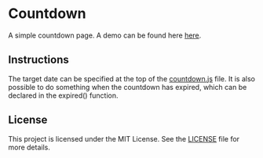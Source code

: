 # Countdown

A simple countdown page. A demo can be found here [here](https://projects.timschneider.xyz/countdown).

## Instructions

The target date can be specified at the top of the [countdown.js](https://github.com/RanzigeButter/Countdown/blob/master/src/js/scripts/countdown.js) file. It is also possible to do something when the countdown has expired, which can be declared in the expired() function.

## License

This project is licensed under the MIT License. See the [LICENSE](LICENSE) file for more details.
